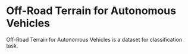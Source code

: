 # Off-Road Terrain for Autonomous Vehicles

Off-Road Terrain for Autonomous Vehicles is a dataset for classification task.